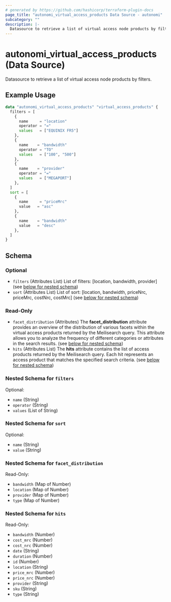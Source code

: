 ```yaml
---
# generated by https://github.com/hashicorp/terraform-plugin-docs
page_title: "autonomi_virtual_access_products Data Source - autonomi"
subcategory: ""
description: |-
  Datasource to retrieve a list of virtual access node products by filters.
---
```


# autonomi_virtual_access_products (Data Source)

Datasource to retrieve a list of virtual access node products by filters.

## Example Usage

```terraform
data "autonomi_virtual_access_products" "virtual_access_products" {
  filters = [
    {
      name     = "location"
      operator = "="
      values   = ["EQUINIX FR5"]
    },
    {
      name    = "bandwidth"
      operator = "TO"
      values   = ["100", "500"]
    },
    {
      name    = "provider"
      operator = "="
      values   = ["MEGAPORT"]
    },
  ]
  sort = [
    {
      name     = "priceMrc"
      value   = "asc"
    },
    {
      name    = "bandwidth"
      value   = "desc"
    },
  ]  
}
```

<!-- schema generated by tfplugindocs -->
## Schema

### Optional

- `filters` (Attributes List) List of filters: [location, bandwidth, provider] (see [below for nested schema](#nestedatt--filters))
- `sort` (Attributes List) List of sort: [location, bandwidth, priceNrc, priceMrc, costNrc, costMrc] (see [below for nested schema](#nestedatt--sort))

### Read-Only

- `facet_distribution` (Attributes) The **facet_distribution** attribute provides an overview of the distribution of various facets
within the virtual access products returned by the Meilisearch query. This attribute allows you to analyze the frequency of
different categories or attributes in the search results. (see [below for nested schema](#nestedatt--facet_distribution))
- `hits` (Attributes List) The **hits** attribute contains the list of access products returned by the Meilisearch query.
Each hit represents an access product that matches the specified search criteria. (see [below for nested schema](#nestedatt--hits))

<a id="nestedatt--filters"></a>
### Nested Schema for `filters`

Optional:

- `name` (String)
- `operator` (String)
- `values` (List of String)

<a id="nestedatt--sort"></a>
### Nested Schema for `sort`

Optional:

- `name` (String)
- `value` (String)

<a id="nestedatt--facet_distribution"></a>
### Nested Schema for `facet_distribution`

Read-Only:

- `bandwidth` (Map of Number)
- `location` (Map of Number)
- `provider` (Map of Number)
- `type` (Map of Number)

<a id="nestedatt--hits"></a>
### Nested Schema for `hits`

Read-Only:

- `bandwidth` (Number)
- `cost_mrc` (Number)
- `cost_nrc` (Number)
- `date` (String)
- `duration` (Number)
- `id` (Number)
- `location` (String)
- `price_mrc` (Number)
- `price_nrc` (Number)
- `provider` (String)
- `sku` (String)
- `type` (String)
